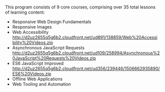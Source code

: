 This program consists of 9 core courses, comprising over 35 total lessons of learning content:

- Responsive Web Design Fundamentals
- Responsive Images
- Web Accessibility http://d2uz2655q5g6b2.cloudfront.net/ud891/138859/Web%20Accessibility%20Videos.zip
- Asynchronous JavaScript Requests http://d2uz2655q5g6b2.cloudfront.net/ud109/258994/Asynchronous%20JavaScript%20Requests%20Videos.zip
- ES6 JavaScript Improved http://d2uz2655q5g6b2.cloudfront.net/ud356/239446/1506662935890/ES6%20Videos.zip
- Offline Web Applications
- Web Tooling and Automation
